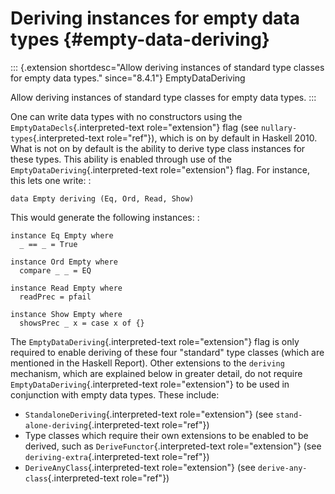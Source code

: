 Deriving instances for empty data types {#empty-data-deriving}
=======================================

::: {.extension shortdesc="Allow deriving instances of standard type classes for
empty data types." since="8.4.1"}
EmptyDataDeriving

Allow deriving instances of standard type classes for empty data types.
:::

One can write data types with no constructors using the
`EmptyDataDecls`{.interpreted-text role="extension"} flag (see
`nullary-types`{.interpreted-text role="ref"}), which is on by default
in Haskell 2010. What is not on by default is the ability to derive type
class instances for these types. This ability is enabled through use of
the `EmptyDataDeriving`{.interpreted-text role="extension"} flag. For
instance, this lets one write: :

    data Empty deriving (Eq, Ord, Read, Show)

This would generate the following instances: :

    instance Eq Empty where
      _ == _ = True

    instance Ord Empty where
      compare _ _ = EQ

    instance Read Empty where
      readPrec = pfail

    instance Show Empty where
      showsPrec _ x = case x of {}

The `EmptyDataDeriving`{.interpreted-text role="extension"} flag is only
required to enable deriving of these four \"standard\" type classes
(which are mentioned in the Haskell Report). Other extensions to the
`deriving` mechanism, which are explained below in greater detail, do
not require `EmptyDataDeriving`{.interpreted-text role="extension"} to
be used in conjunction with empty data types. These include:

-   `StandaloneDeriving`{.interpreted-text role="extension"} (see
    `stand-alone-deriving`{.interpreted-text role="ref"})
-   Type classes which require their own extensions to be enabled to be
    derived, such as `DeriveFunctor`{.interpreted-text role="extension"}
    (see `deriving-extra`{.interpreted-text role="ref"})
-   `DeriveAnyClass`{.interpreted-text role="extension"} (see
    `derive-any-class`{.interpreted-text role="ref"})
